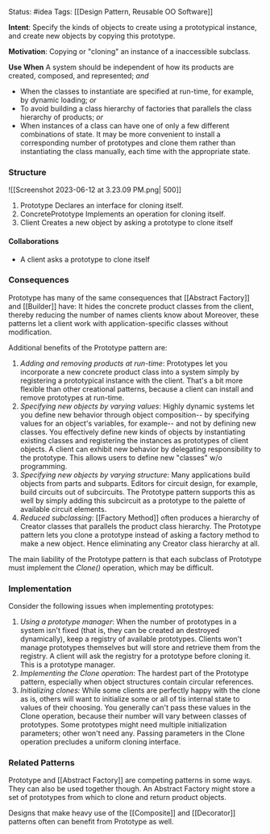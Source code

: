 Status: #idea
Tags: [[Design Pattern, Reusable OO Software]]

**Intent**: Specify the kinds of objects to create using a prototypical instance, and create new objects by copying this prototype.

**Motivation**: Copying or "cloning" an instance of a inaccessible subclass. 

**Use When**
A system should be independent of how its products are created, composed, and represented; *and*
- When the classes to instantiate are specified at run-time, for example, by dynamic loading; *or*
- To avoid building a class hierarchy of factories that parallels the class hierarchy of products; *or*
- When instances of a class can have one of only a few different combinations of state. It may be more convenient to install a corresponding number of prototypes and clone them rather than instantiating the class manually, each time with the appropriate state.

### Structure

![[Screenshot 2023-06-12 at 3.23.09 PM.png| 500]]

1. Prototype
		Declares an interface for cloning itself.
2. ConcretePrototype
		Implements an operation for cloning itself.
3. Client
		Creates a new object by asking a prototype to clone itself

#### Collaborations
- A client asks a prototype to clone itself

### Consequences
Prototype has many of the same consequences that [[Abstract Factory]] and [[Builder]] have: It hides the concrete product classes from the client, thereby reducing the number of names clients know about Moreover, these patterns let a client work with application-specific classes without modification. 

Additional benefits of the Prototype pattern are:
1. *Adding and removing products at run-time*: Prototypes let you incorporate a new concrete product class into a system simply by registering a prototypical instance with the client. That's a bit more flexible than other creational patterns, because a client can install and remove prototypes at run-time.
2. *Specifying new objects by varying values*: Highly dynamic systems let you define new behavior through object composition-- by specifying values for an object's variables, for example-- and not by defining new classes. You effectively define new kinds of objects by instantiating existing classes and registering the instances as prototypes of client objects. A client can exhibit new behavior by delegating responsibility to the prototype. This allows users to define new "classes" w/o programming.
3. *Specifying new objects by varying structure*: Many applications build objects from parts and subparts. Editors for circuit design, for example, build circuits out of subcircuits. The Prototype pattern supports this as well by simply adding this subcircuit as a prototype to the palette of available circuit elements.
4. *Reduced subclassing*: [[Factory Method]] often produces a hierarchy of Creator classes that parallels the product class hierarchy. The Prototype pattern lets you clone a prototype instead of asking a factory method to make a new object. Hence eliminating any Creator class hierarchy at all.

The main liability of the Prototype pattern is that each subclass of Prototype must implement the *Clone()* operation, which may be difficult. 

### Implementation
Consider the following issues when implementing prototypes:
1. *Using a prototype manager*: When the number of prototypes in a system isn't fixed (that is, they can be created an destroyed dynamically), keep a registry of available prototypes. Clients won't manage prototypes themselves but will store and retrieve them from the registry. A client will ask the registry for a prototype before cloning it. This is a prototype manager.
2. *Implementing the Clone operation*: The hardest part of the Prototype pattern, especially when object structures contain circular references. 
3. *Initializing clones:* While some clients are perfectly happy with the clone as is, others will want to initialize some or all of tis internal state to values of their choosing. You generally can't pass these values in the Clone operation, because their number will vary between classes of prototypes. Some prototypes might need multiple initialization parameters; other won't need any. Passing parameters in the Clone operation precludes a uniform cloning interface. 

### Related Patterns
Prototype and [[Abstract Factory]] are competing patterns in some ways. They can also be used together though. An Abstract Factory might store a set of prototypes from which to clone and return product objects.

Designs that make heavy use of the [[Composite]] and [[Decorator]] patterns often can benefit from Prototype as well.